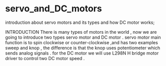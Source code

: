 # servo_and_DC_motors
introduction about servo motors and its types and how DC motor works;

INTRODUCTION
There is many types of motors in the world , now we are going to introduce two types servo motor and DC motor . servo motor main function is to spin clockwise or counter-clockwise ,and has two examples sweep and knop , the difference is that the knop uses potentiometer which sends analog signals . for the DC motor we will use L298N H bridge motor driver to control two DC motor speed .

